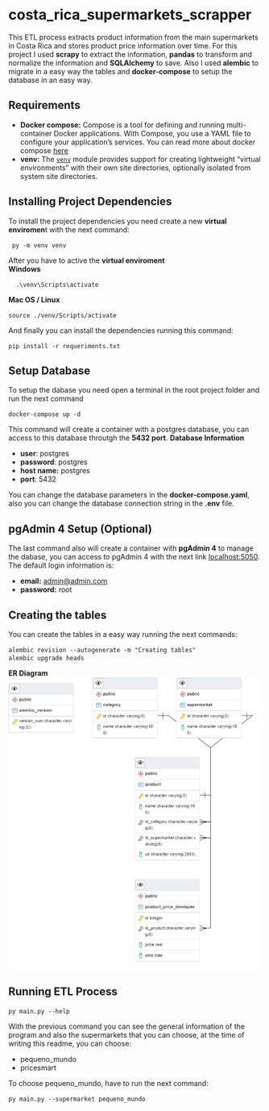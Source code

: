 # costa_rica_supermarkets_scrapper

This ETL process extracts product information from the main supermarkets in Costa Rica and stores product price information over time. For this project I used **scrapy** to extract the information, **pandas** to transform and normalize the information and **SQLAlchemy** to save. Also I used **alembic** to migrate in a easy way the tables and **docker-compose**  to setup the database in an easy way.

## Requirements

 - **Docker compose:** Compose is a tool for defining and running multi-container Docker applications. With Compose, you use a YAML file to configure your application’s services. You can read more about docker compose [here](https://docs.docker.com/compose/)
 -  **venv:** The [`venv`](https://docs.python.org/3/library/venv.html#module-venv "venv: Creation of virtual environments.") module provides support for creating lightweight “virtual environments” with their own site directories, optionally isolated from system site directories.

## Installing Project Dependencies
To install the project dependencies you need create a new **virtual enviromen**t with the next command:

     py -m venv venv
After you have to active the **virtual enviroment**  
**Windows**
  

      .\venv\Scripts\activate

 **Mac OS / Linux**
 

    source ./venv/Scripts/activate
    
   And finally you can install the dependencies running this command:
   

    pip install -r requeriments.txt

## Setup Database
To setup the dabase you need open a terminal in the root project folder and run the next command

    docker-compose up -d
This command will create a container with a postgres database, you can access to this database throutgh the **5432 port**.
**Database Information**
 - **user**: postgres
 - **password**: postgres
 - **host name:** postgres
 - **port**: 5432

You can change the database parameters in the **docker-compose.yaml**, also you can change the database connection string in the **.env** file. 
## pgAdmin 4 Setup (Optional)
The last command also will create a container with **pgAdmin 4** to manage the dabase, you can access to pgAdmin 4 with the next link [localhost:5050](http://localhost:5050).
The default login information is:
 - **email:** admin@admin.com
 - **password:** root


## Creating the tables

You can create the tables in a easy way running the next commands:

    alembic revision --autogenerate -m "Creating tables"   
    alembic upgrade heads

   
**ER Diagram** 
![Alt text](https://github.com/mata649/costa_rica_supermarkets_scrapper/blob/images/ERD%20diagram.png)


## Running ETL Process

    py main.py --help
With the previous command you can see the general information of the program and also the supermarkets that you can choose, at the time of writing this readme, you can choose:

 - pequeno_mundo
 - pricesmart

To choose pequeno_mundo, have to run the next command:

    py main.py --supermarket pequeno_mundo
